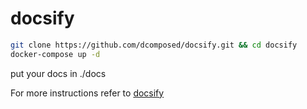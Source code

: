 # docsify
```bash
git clone https://github.com/dcomposed/docsify.git && cd docsify
docker-compose up -d
```
put your docs in ./docs

For more instructions refer to [docsify](https://docsify.js.org/)
